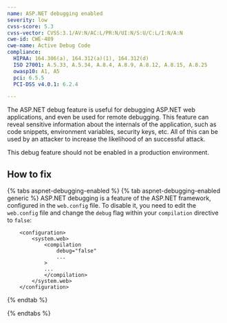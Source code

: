 ```yaml
---
name: ASP.NET debugging enabled
severity: low
cvss-score: 5.3
cvss-vector: CVSS:3.1/AV:N/AC:L/PR:N/UI:N/S:U/C:L/I:N/A:N
cwe-id: CWE-489
cwe-name: Active Debug Code
compliance:
  HIPAA: 164.306(a), 164.312(a)(1), 164.312(d)
  ISO 27001: A.5.33, A.5.34, A.8.4, A.8.9, A.8.12, A.8.15, A.8.25
  owasp10: A1, A5
  pci: 6.5.5
  PCI-DSS v4.0.1: 6.2.4

---            
```


The ASP.NET debug feature is useful for debugging ASP.NET web applications, and even be used for remote debugging. This feature can reveal sensitive information about the internals of the application, such as code snippets, environment variables, security keys, etc. All of this can be used by an attacker to increase the likelihood of an successful attack.

This debug feature should not be enabled in a production environment.

## How to fix

{% tabs aspnet-debugging-enabled %}
{% tab aspnet-debugging-enabled generic %}
ASP.NET debugging is a feature of the ASP.NET framework, configured in the `web.config` file. To disable it, you need to edit the `web.config` file and change the `debug` flag within your `compilation` directive to `false`:

```
    <configuration>  
        <system.web>  
            <compilation  
                debug="false"  
                ...  
            >  
            ...  
            </compilation>  
        </system.web>  
    </configuration>  

```
{% endtab %}

{% endtabs %}
